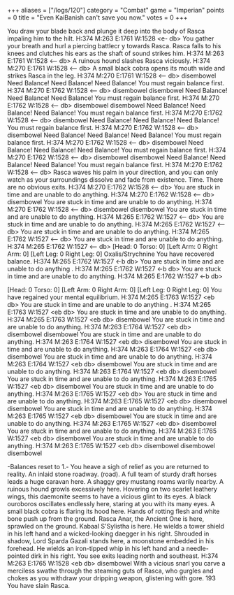 +++
aliases = ["/logs/120"]
category = "Combat"
game = "Imperian"
points = 0
title = "Even KaiBanish can't save you now."
votes = 0
+++

You draw your blade back and plunge it deep into the body of Rasca impaling him
to the hilt.
H:374 M:263 E:1761 W:1528 &lt;e- db&gt; You gather your breath and hurl a piercing battlecr
y towards Rasca.
Rasca falls to his knees and clutches his ears as the shaft of sound strikes 
him.
H:374 M:263 E:1761 W:1528 &lt;-- db&gt; 
A ruinous hound slashes Rasca viciously.
H:374 M:270 E:1761 W:1528 &lt;-- db&gt; 
A small black cobra opens its mouth wide and strikes Rasca in the leg.
H:374 M:270 E:1761 W:1528 &lt;-- db&gt; disembowel
Need Balance! Need Balance! Need Balance!
You must regain balance first.
H:374 M:270 E:1762 W:1528 &lt;-- db&gt; disembowel
disembowel
Need Balance! Need Balance! Need Balance!
You must regain balance first.
H:374 M:270 E:1762 W:1528 &lt;-- db&gt; disembowel
disembowel
Need Balance! Need Balance! Need Balance!
You must regain balance first.
H:374 M:270 E:1762 W:1528 &lt;-- db&gt; disembowel
Need Balance! Need Balance! Need Balance!
You must regain balance first.
H:374 M:270 E:1762 W:1528 &lt;-- db&gt; disembowel
Need Balance! Need Balance! Need Balance!
You must regain balance first.
H:374 M:270 E:1762 W:1528 &lt;-- db&gt; disembowel
Need Balance! Need Balance! Need Balance!
You must regain balance first.
H:374 M:270 E:1762 W:1528 &lt;-- db&gt; disembowel
disembowel
Need Balance! Need Balance! Need Balance!
You must regain balance first.
H:374 M:270 E:1762 W:1528 &lt;-- db&gt; 
Rasca waves his palm in your direction, and you can only watch as your 
surroundings dissolve and fade from existence.
Time.
There are no obvious exits.
H:374 M:270 E:1762 W:1528 &lt;-- db&gt; 
You are stuck in time and are unable to do anything.
H:374 M:270 E:1762 W:1528 &lt;-- db&gt; disembowel
You are stuck in time and are unable to do anything.
H:374 M:270 E:1762 W:1528 &lt;-- db&gt; disembowel
disembowel
You are stuck in time and are unable to do anything.
H:374 M:265 E:1762 W:1527 &lt;-- db&gt; 
You are stuck in time and are unable to do anything.
H:374 M:265 E:1762 W:1527 &lt;-- db&gt; 
You are stuck in time and are unable to do anything.
H:374 M:265 E:1762 W:1527 &lt;-- db&gt; 
You are stuck in time and are unable to do anything.
H:374 M:265 E:1762 W:1527 &lt;-- db&gt; 
[Head: 0  Torso: 0]
[Left Arm: 0  Right Arm: 0]
[Left Leg: 0  Right Leg: 0]
Oxalis/Strychnine
You have recovered balance.
H:374 M:265 E:1762 W:1527 &lt;-b db&gt; You are stuck in time and are unable to do anything
.
H:374 M:265 E:1762 W:1527 &lt;-b db&gt; 
You are stuck in time and are unable to do anything.
H:374 M:265 E:1762 W:1527 &lt;-b db&gt; 

[Head: 0  Torso: 0]
[Left Arm: 0  Right Arm: 0]
[Left Leg: 0  Right Leg: 0]
You have regained your mental equilibrium.
H:374 M:265 E:1763 W:1527 &lt;eb db&gt; You are stuck in time and are unable to do anything
.
H:374 M:265 E:1763 W:1527 &lt;eb db&gt; 
You are stuck in time and are unable to do anything.
H:374 M:265 E:1763 W:1527 &lt;eb db&gt; disembowel
You are stuck in time and are unable to do anything.
H:374 M:263 E:1764 W:1527 &lt;eb db&gt; disembowel
disembowel
You are stuck in time and are unable to do anything.
H:374 M:263 E:1764 W:1527 &lt;eb db&gt; disembowel
You are stuck in time and are unable to do anything.
H:374 M:263 E:1764 W:1527 &lt;eb db&gt; disembowel
You are stuck in time and are unable to do anything.
H:374 M:263 E:1764 W:1527 &lt;eb db&gt; disembowel
You are stuck in time and are unable to do anything.
H:374 M:263 E:1764 W:1527 &lt;eb db&gt; disembowel
You are stuck in time and are unable to do anything.
H:374 M:263 E:1765 W:1527 &lt;eb db&gt; disembowel
You are stuck in time and are unable to do anything.
H:374 M:263 E:1765 W:1527 &lt;eb db&gt; 
You are stuck in time and are unable to do anything.
H:374 M:263 E:1765 W:1527 &lt;eb db&gt; disembowel
disembowel
You are stuck in time and are unable to do anything.
H:374 M:263 E:1765 W:1527 &lt;eb db&gt; disembowel
You are stuck in time and are unable to do anything.
H:374 M:263 E:1765 W:1527 &lt;eb db&gt; disembowel
You are stuck in time and are unable to do anything.
H:374 M:263 E:1765 W:1527 &lt;eb db&gt; disembowel
You are stuck in time and are unable to do anything.
H:374 M:263 E:1765 W:1527 &lt;eb db&gt; disembowel
disembowel
disembowel

 
-Balances reset to 1.-
You heave a sigh of relief as you are returned to reality.
An inlaid stone roadway. (road).
A full team of sturdy draft horses leads a huge caravan here. A shaggy grey 
mustang roams warily nearby. A ruinous hound growls excessively here. Hovering 
on two scarlet leathery wings, this daemonite seems to have a vicious glint to 
its eyes. A black ouroboros oscillates endlessly here, staring at you with its 
many eyes. A small black cobra is flaring its hood here. Hands of rotting flesh
and white bone push up from the ground. Rasca Anar, the Ancient One is here, 
sprawled on the ground. Kabaal S'Sylistha is here. He wields a tower shield in 
his left hand and a wicked-looking daegger in his right. Shrouded in shadow, 
Lord Sparda Gazali stands here, a moonstone embedded in his forehead. He wields
an iron-tipped whip in his left hand and a needle-pointed dirk in his right.
You see exits leading north and southeast.
H:374 M:263 E:1765 W:1528 &lt;eb db&gt; disembowel
With a vicious snarl you carve a merciless swathe through the steaming guts of 
Rasca, who gurgles and chokes as you withdraw your dripping weapon, glistening 
with gore.
193
You have slain Rasca.